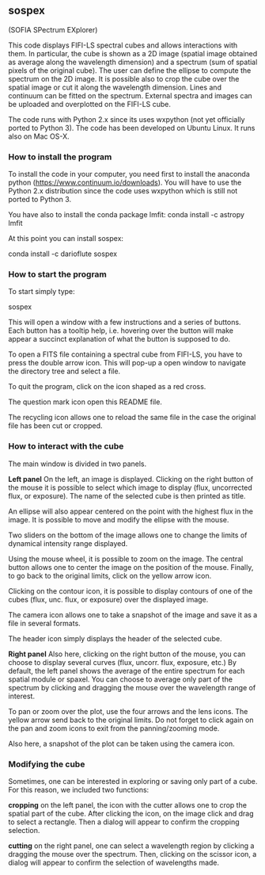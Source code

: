 sospex
------

 (SOFIA SPectrum EXplorer)

This code displays FIFI-LS spectral cubes and allows interactions with them.
In particular, the cube is shown as a 2D image (spatial image obtained as
average along the wavelength dimension) and a spectrum (sum of spatial pixels
of the original cube).
The user can define the ellipse to compute the spectrum on the 2D image.
It is possible also to crop the cube over the spatial image or cut it along
the wavelength dimension.
Lines and continuum can be fitted on the spectrum.
External spectra and images can be uploaded and overplotted on the FIFI-LS
cube.

The code runs with Python 2.x since its uses wxpython (not
yet officially ported to Python 3).
The code has been developed on Ubuntu Linux. It runs also on Mac OS-X.

### How to install the program

To install the code in your computer, you need first to install the anaconda
python (https://www.continuum.io/downloads).
You will have to use the Python 2.x distribution since the code
uses wxpython which is still not ported to Python 3.

You have also to install the conda package lmfit:
conda install -c astropy lmfit

At this point you can install sospex:

conda install -c darioflute sospex

### How to start the program

To start simply type:

sospex

This will open a window with a few instructions and a series of buttons.
Each button has a tooltip help, i.e. hovering over the button will make appear
a succinct explanation of what the button is supposed to do.

To open a FITS file containing a spectral cube from FIFI-LS, you have to
press the double arrow icon. This will pop-up a open window to navigate the directory
tree and select a file.

To quit the program, click on the icon shaped as a red cross.

The question mark icon open this README file.

The recycling icon allows one to reload the same file in the case the original file
has been cut or cropped.

### How to interact with the cube

The main window is divided in two panels.

**Left panel**
On the left, an image is displayed. Clicking on the right button of the mouse it is
possible to select which image to display (flux, uncorrected flux, or exposure).
The name of the selected cube is then printed as title.

An ellipse will also appear centered on the point with the highest flux in the image.
It is possible to move and modify the ellipse with the mouse.

Two sliders on the bottom of the image allows one to change the limits of dynamical
intensity range displayed.

Using the mouse wheel, it is possible to zoom on the image. The central button allows one
to center the image on the position of the mouse.
Finally, to go back to the original limits, click on the yellow arrow icon.

Clicking on the contour icon, it is possible to display contours of one of the cubes (flux,
unc. flux, or exposure) over the displayed image.

The camera icon allows one to take a snapshot of the image and save it as a file in several formats.

The header icon simply displays the header of the selected cube.

**Right panel**
Also here, clicking on the right button of the mouse, you can choose to display several
curves (flux, uncorr. flux, exposure, etc.)
By default, the left panel shows the average of the entire spectrum for each spatial module
or spaxel.
You can choose to average only part of the spectrum by clicking and dragging the mouse
over the wavelength range of interest.

To pan or zoom over the plot, use the four arrows and the lens icons.
The yellow arrow send back to the original limits.
Do not forget to click again on the pan and zoom icons to exit from the panning/zooming mode.

Also here, a snapshot of the plot can be taken using the camera icon.

### Modifying the cube

Sometimes, one can be interested in exploring or saving only part of a cube.
For this reason, we included two functions:

**cropping**  on the left panel, the icon with the cutter allows one to crop the spatial part
of the cube. After clicking the icon, on the image click and drag to select a rectangle.
Then a dialog will appear to confirm the cropping selection.

**cutting**  on the right panel, one can select a wavelength region by clicking a dragging the
mouse over the spectrum. Then, clicking on the scissor icon, a dialog will appear to confirm the
selection of wavelengths made.



